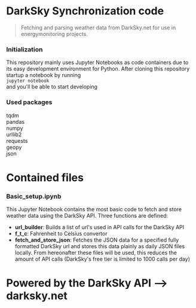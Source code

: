 # DarkSky Synchronization code
> Fetching and parsing weather data from DarkSky.net for use in energymonitoring projects. 

### Initialization
This repository mainly uses Jupyter Notebooks as code containers due to its easy development environment for Python. After cloning this repository startup a notebook by running  
    ```jupyter notebook```  
and you'll be able to start developing

### Used packages
tqdm  
pandas  
numpy  
urllib2  
requests  
geopy  
json  

# Contained files
### Basic_setup.ipynb
This Jupyter Notebook contains the most basic code to fetch and store weather data using the DarkSky API. Three functions are defined:

  * __url_builder__: Builds a list of url's used in API calls for the DarkSky API  
  * __f_t_c__: Fahrenheit to Celsius convertor  
  * __fetch_and_store_json__: Fetches the JSON data for a specified fully formatted DarkSky url and stores this data plainly as daily JSON files locally. From hereonafter these files will be used, this reduces the amount of API calls (DarkSky's free tier is limited to 1000 calls per day)  



# Powered by the DarkSky API --> darksky.net